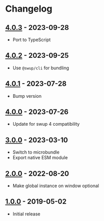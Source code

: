 # Changelog

## [4.0.3] - 2023-09-28

- Port to TypeScript
## [4.0.2] - 2023-09-25

- Use `@swup/cli` for bundling

## [4.0.1] - 2023-07-28

- Bump version

## [4.0.0] - 2023-07-26

- Update for swup 4 compatibility

## [3.0.0] - 2023-03-10

- Switch to microbundle
- Export native ESM module

## [2.0.0] - 2022-08-20

- Make global instance on window optional

## [1.0.0] - 2019-05-02

- Initial release

[4.0.3]: https://github.com/swup/debug-plugin/releases/tag/4.0.3
[4.0.2]: https://github.com/swup/debug-plugin/releases/tag/4.0.2
[4.0.1]: https://github.com/swup/debug-plugin/releases/tag/4.0.1
[4.0.0]: https://github.com/swup/debug-plugin/releases/tag/4.0.0
[3.0.0]: https://github.com/swup/debug-plugin/releases/tag/3.0.0
[2.0.0]: https://github.com/swup/debug-plugin/releases/tag/2.0.0
[1.0.0]: https://github.com/swup/debug-plugin/releases/tag/1.0.0
